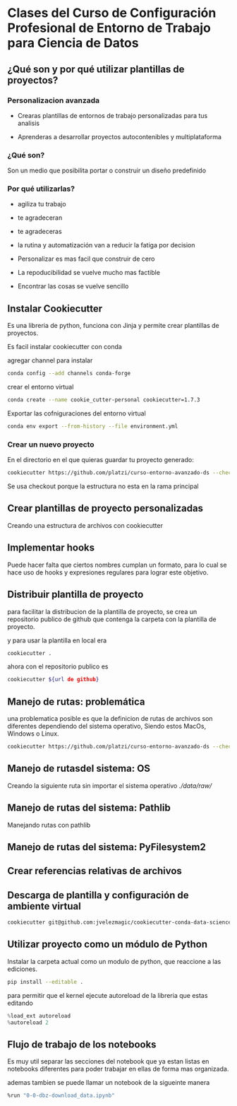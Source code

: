 # Clases del Curso de Configuración Profesional de Entorno de Trabajo para Ciencia de Datos

## ¿Qué son y por qué utilizar plantillas de proyectos?

### Personalizacion avanzada

- Crearas plantillas de entornos de trabajo personalizadas para tus analisis

- Aprenderas a desarrollar proyectos autocontenibles y multiplataforma

### ¿Qué son?

Son un medio que posibilita portar o construir un diseño predefinido

### Por qué utilizarlas?

- agiliza tu trabajo
- te agradeceran
- te agradeceras

- la rutina y automatización van a reducir la fatiga por decision
- Personalizar es mas facil que construir de cero
- La repoducibilidad se vuelve mucho mas factible
- Encontrar las cosas se vuelve sencillo

## Instalar Cookiecutter

Es una libreria de python, funciona con Jinja y permite crear plantillas de proyectos.

Es facil instalar cookiecutter con conda

agregar channel para instalar

```sh
conda config --add channels conda-forge
```

crear el entorno virtual

```sh
conda create --name cookie_cutter-personal cookiecutter=1.7.3
```

Exportar las cofniguraciones del entorno virtual

```sh
conda env export --from-history --file environment.yml
```

### Crear un nuevo proyecto

En el directorio en el que quieras guardar tu proyecto generado:

```bash
cookiecutter https://github.com/platzi/curso-entorno-avanzado-ds --checkout cookiecutter-personal-platzi
```

Se usa checkout porque la estructura no esta en la rama principal

## Crear plantillas de proyecto personalizadas

Creando una estructura de archivos con cookiecutter

## Implementar hooks

Puede hacer falta que ciertos nombres cumplan un formato, para lo cual se hace uso de hooks y expresiones regulares para lograr este objetivo.

## Distribuir plantilla de proyecto

para facilitar la distribucion de la plantilla de proyecto, se crea un repositorio publico de github que contenga la carpeta con la plantilla de proyecto.

y para usar la plantilla en local era

```sh
cookiecutter .
```

ahora con el repositorio publico es

```sh
cookiecutter ${url de github}
```

## Manejo de rutas: problemática

una problematica posible es que la definicion de rutas de archivos son diferentes dependiendo del sistema operativo, Siendo estos MacOs, Windows o Linux.

```sh
cookiecutter https://github.com/platzi/curso-entorno-avanzado-ds --checkout cookiecutter-personal-platzi
```

## Manejo de rutasdel sistema: OS

Creando la siguiente ruta sin importar el sistema operativo *./data/raw/*

## Manejo de rutas del sistema: Pathlib

Manejando rutas con pathlib

## Manejo de rutas del sistema: PyFilesystem2

## Crear referencias relativas de archivos

## Descarga de plantilla y configuración de ambiente virtual

```sh
cookiecutter git@github.com:jvelezmagic/cookiecutter-conda-data-science.git
```

## Utilizar proyecto como un módulo de Python

Instalar la carpeta actual como un modulo de python, que reaccione a las ediciones.

```sh
pip install --editable .
```

para permitir que el kernel ejecute autoreload de la libreria que estas editando

```python
%load_ext autoreload
%autoreload 2
```

## Flujo de trabajo de los notebooks

Es muy util separar las secciones del notebook que ya estan listas en notebooks diferentes para poder trabajar en ellas de forma mas organizada.

ademas tambien se puede llamar un notebook de la sigueinte manera

```sh
%run "0-0-dbz-download_data.ipynb"
```

